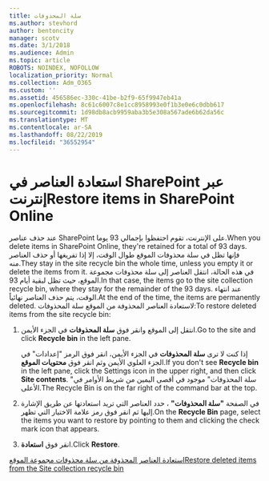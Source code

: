 ```yaml
---
title: سلة المحذوفات
ms.author: stevhord
author: bentoncity
manager: scotv
ms.date: 3/1/2018
ms.audience: Admin
ms.topic: article
ROBOTS: NOINDEX, NOFOLLOW
localization_priority: Normal
ms.collection: Adm_O365
ms.custom: ''
ms.assetid: 456586ec-330c-41be-b2f9-65f9947eb41a
ms.openlocfilehash: 8c61c6007c8e1cc8958993e0f1b3e0e6c0dbb617
ms.sourcegitcommit: 1d98db8acb9959aba3b5e308a567ade6b62da56c
ms.translationtype: MT
ms.contentlocale: ar-SA
ms.lasthandoff: 08/22/2019
ms.locfileid: "36552954"
---
```

# <a name="restore-items-in-sharepoint-online"></a><span data-ttu-id="974a5-102">استعادة العناصر في SharePoint عبر إنترنت</span><span class="sxs-lookup"><span data-stu-id="974a5-102">Restore items in SharePoint Online</span></span>

<span data-ttu-id="974a5-103">عند حذف عناصر SharePoint على الإنترنت، تقوم احتفظوا بإجمالي 93 يوما.</span><span class="sxs-lookup"><span data-stu-id="974a5-103">When you delete items in SharePoint Online, they're retained for a total of 93 days.</span></span> <span data-ttu-id="974a5-104">فإنها تظل في سلة محذوفات الموقع طوال الوقت، إلا إذا تفريغها أو حذف العناصر منه.</span><span class="sxs-lookup"><span data-stu-id="974a5-104">They stay in the site recycle bin the whole time, unless you empty it or delete the items from it.</span></span> <span data-ttu-id="974a5-105">في هذه الحالة، انتقل العناصر إلى سلة محذوفات مجموعة الموقع، حيث تظل لبقية أيام 93.</span><span class="sxs-lookup"><span data-stu-id="974a5-105">In that case, the items go to the site collection recycle bin, where they stay for the remainder of the 93 days.</span></span> <span data-ttu-id="974a5-106">عند انتهاء الوقت، يتم حذف العناصر نهائياً.</span><span class="sxs-lookup"><span data-stu-id="974a5-106">At the end of the time, the items are permanently deleted.</span></span> <span data-ttu-id="974a5-107">لاستعادة العناصر المحذوفة من الموقع سلة المحذوفات:</span><span class="sxs-lookup"><span data-stu-id="974a5-107">To restore deleted items from the site recycle bin:</span></span>
  
1. <span data-ttu-id="974a5-108">انتقل إلى الموقع وانقر فوق **سلة المحذوفات** في الجزء الأيمن.</span><span class="sxs-lookup"><span data-stu-id="974a5-108">Go to the site and click **Recycle bin** in the left pane.</span></span> 
    
    <span data-ttu-id="974a5-109">إذا كنت لا ترى **سلة المحذوفات** في الجزء الأيمن، انقر فوق الرمز "إعدادات" في الجزء العلوي الأيمن وثم انقر فوق **محتويات الموقع**.</span><span class="sxs-lookup"><span data-stu-id="974a5-109">If you don't see **Recycle bin** in the left pane, click the Settings icon in the upper right, and then click **Site contents**.</span></span> <span data-ttu-id="974a5-110">"سلة المحذوفات" موجود في أقصى اليمين من شريط الأوامر في الأعلى.</span><span class="sxs-lookup"><span data-stu-id="974a5-110">The Recycle Bin is on the far right of the command bar at the top.</span></span>
    
2. <span data-ttu-id="974a5-111">في الصفحة **"سلة المحذوفات"** ، حدد العناصر التي تريد استعادتها عن طريق الإشارة إليها ثم انقر فوق رمز علامة الاختيار التي تظهر.</span><span class="sxs-lookup"><span data-stu-id="974a5-111">On the **Recycle Bin** page, select the items you want to restore by pointing to them and clicking the check mark icon that appears.</span></span> 
    
3. <span data-ttu-id="974a5-112">انقر فوق **استعادة**.</span><span class="sxs-lookup"><span data-stu-id="974a5-112">Click **Restore**.</span></span>
    
[<span data-ttu-id="974a5-113">استعادة العناصر المحذوفة من سلة محذوفات مجموعة الموقع</span><span class="sxs-lookup"><span data-stu-id="974a5-113">Restore deleted items from the Site collection recycle bin</span></span>](https://go.microsoft.com/fwlink/?linkid=866439)
  

